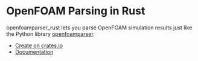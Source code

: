 # OpenFOAM Parsing in Rust

openfoamparser\_rust lets you parse OpenFOAM simulation results just
like the Python library [openfoamparser](https://github.com/ApolloLV/openfoamparser.git).

- [Create on crates.io](https://crates.io/crates/openfoamparser_rust)
- [Documentation](https://docs.rs/openfoamparser_rust)

